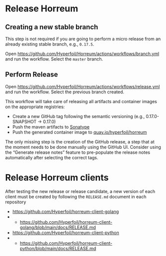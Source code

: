 # Release Horreum

## Creating a new stable branch
This step is not required if you are going to perform a micro release from an already existing stable branch, e.g., `0.17.5`. 

Open https://github.com/Hyperfoil/Horreum/actions/workflows/branch.yml and run the workflow. Select the `master` branch.

## Perform Release

Open https://github.com/Hyperfoil/Horreum/actions/workflows/release.yml and run the workflow. Select the previous branch created.

This workflow will take care of releasing all artifacts and container images on the appropriate registries:
* Create a new GitHub tag following the semantic versioning (e.g., 0.17.0-SNAPSHOT → 0.17.0)
* Push the maven artifacts to [Sonatype](https://s01.oss.sonatype.org/#nexus-search;quick~horreum)
* Push the generated container image to [quay.io/hyperfoil/horreum](https://quay.io/repository/hyperfoil/horreum)

The only missing step is the creation of the GitHub release, a step that at the moment needs to be done manually using the GitHub UI. Consider using the “Generate release notes” feature to pre-populate the release notes automatically after selecting the correct tags.

# Release Horreum clients

After testing the new release or release candidate, a new version of each client must be created by following the `RELEASE.md` document in each repository

* https://github.com/Hyperfoil/horreum-client-golang
* * https://github.com/Hyperfoil/horreum-client-golang/blob/main/docs/RELEASE.md
* https://github.com/Hyperfoil/horreum-client-python
* * https://github.com/Hyperfoil/horreum-client-python/blob/main/docs/RELEASE.md
